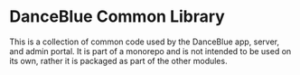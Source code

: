 # DanceBlue Common Library

This is a collection of common code used by the DanceBlue app, server, and admin
portal. It is part of a monorepo and is not intended to be used on its own,
rather it is packaged as part of the other modules.

